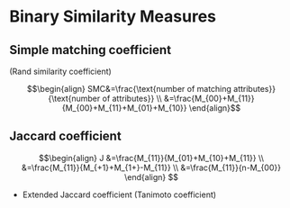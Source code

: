 # Binary Similarity Measures
## Simple matching coefficient
(Rand similarity coefficient)

$$\begin{align}
SMC&=\frac{\text{number of matching attributes}}{\text{number of attributes}} \\
&=\frac{M_{00}+M_{11}}{M_{00}+M_{11}+M_{01}+M_{10}}
\end{align}$$

## Jaccard coefficient
$$\begin{align}
J
&=\frac{M_{11}}{M_{01}+M_{10}+M_{11}} \\
&=\frac{M_{11}}{M_{+1}+M_{1+}-M_{11}} \\
&=\frac{M_{11}}{n-M_{00}}
\end{align}
$$

- Extended Jaccard coefficient (Tanimoto coefficient)